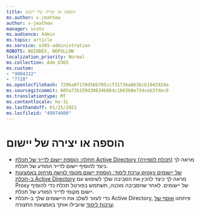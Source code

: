 ```yaml
---
title: הוספה או יצירה של יישום
ms.author: v-jmathew
author: v-jmathew
manager: scotv
ms.audience: Admin
ms.topic: article
ms.service: o365-administration
ROBOTS: NOINDEX, NOFOLLOW
localization_priority: Normal
ms.collection: Adm_O365
ms.custom:
- "9004332"
- "7728"
ms.openlocfilehash: 7296a0f170d56b705ccf3173ba0636cb1942924a
ms.sourcegitcommit: 605a73b159d30634b064c1b63b0e734ceb3fdec8
ms.translationtype: MT
ms.contentlocale: he-IL
ms.lasthandoff: 01/25/2021
ms.locfileid: "49974600"
---
```

# <a name="adding-or-creating-an-application"></a>הוספה או יצירה של יישום

- [תחלה: הוספת יישום לדייר של תכלת Active Directory (תכלת לספירה)](https://docs.microsoft.com/azure/active-directory/manage-apps/add-application-portal) מראה לך כיצד להוסיף יישום לדייר המודע של תכלת.
- [ערכת לימוד: הוספת יישום מקומי לגישה מרחוק באמצעות proxy של יישומים ב-תכלת Active Directory](https://docs.microsoft.com/azure/active-directory/manage-apps/application-proxy-add-on-premises-application) מראה לך כיצד להכין את הסביבה שלך לשימוש עם Proxy של יישומים. לאחר שהסביבה מוכנה, תשתמש בפורטל תכלת כדי להוסיף יישום מקומי לדייר המודע של תכלת.
- כדי לעזור לשלב את היישומים שלך ב-תכלת Active Directory, פיתחנו [אוסף של ערכות לימוד](https://docs.microsoft.com/azure/active-directory/saas-apps/tutorial-list) שיובילו אותך באמצעות התצורה.

